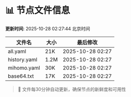 # 📊 节点文件信息

**更新时间**: 2025-10-28 02:27:44 北京时间

| 文件名 | 大小 | 最后修改 |
|--------|------|----------|
| all.yaml | 21K | 2025-10-28 02:27 |
| history.yaml | 1.2M | 2025-10-28 02:27 |
| mihomo.yaml | 30K | 2025-10-28 02:27 |
| base64.txt | 17K | 2025-10-28 02:27 |

> 🔄 文件每30分钟自动更新，确保节点的新鲜度和可用性
